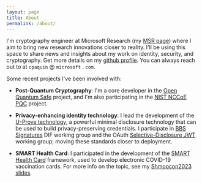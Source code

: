 ```yaml
---
layout: page
title: About
permalink: /about/
---
```


I'm cryptography engineer at Microsoft Research (my [MSR page](https://www.microsoft.com/en-us/research/people/cpaquin/)) where I aim to bring new research innovations closer to reality. I'll be using this space to share news and insights about my work on identity, security, and cryptography. Get more details on my [github profile](https://github.com/christianpaquin). You can always reach out to at `cpaquin` @ `microsoft` . `com`.

Some recent projects I've been involved with:
* **Post-Quantum Cryptography**: I'm a core developer in the [Open Quantum Safe](https://github.com/open-quantum-safe) project, and I'm also participating in the [NIST NCCoE PQC](https://www.nccoe.nist.gov/crypto-agility-considerations-migrating-post-quantum-cryptographic-algorithms) project.

* **Privacy-enhancing identity technology**: I lead the development of the [U-Prove technology](https://microsoft.com/uprove), a powerful minimal disclosure technology that can be used to build privacy-preserving credentials. I participate in [BBS Signatures](https://github.com/decentralized-identity/bbs-signature) DIF working group and the OAuth [Selective-Disclosure JWT](https://github.com/oauth-wg/oauth-selective-disclosure-jwt) working group; moving these standards closer to deployment. 

* **SMART Health Card**: I participated in the development of the [SMART Health Card](https://smarthealth.cards/) framework, used to develop electronic COVID-19 vaccination cards. For more info on the topic, see my [Shmoocon2023 slides](../presentations/shmoocon2023_paquin_shc.pdf).



